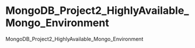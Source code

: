 # MongoDB_Project2_HighlyAvailable_Mongo_Environment
MongoDB_Project2_HighlyAvailable_Mongo_Environment
